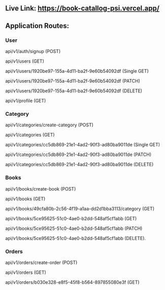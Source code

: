 ## Live Link: https://book-catallog-psi.vercel.app/

## Application Routes:

### User
api/v1/auth/signup (POST)

api/v1/users (GET)

api/v1/users/1920be97-155a-4d11-ba2f-9e60b54092df (Single GET)

api/v1/users/1920be97-155a-4d11-ba2f-9e60b54092df (PATCH)

api/v1/users/1920be97-155a-4d11-ba2f-9e60b54092df (DELETE) 

api/v1/profile (GET)

### Category
api/v1/categories/create-category (POST)

api/v1/categories (GET)

api/v1/categories/cc5db869-21e1-4ad2-90f3-ad80ba9011de (Single GET) 

api/v1/categories/cc5db869-21e1-4ad2-90f3-ad80ba9011de (PATCH)

api/v1/categories/cc5db869-21e1-4ad2-90f3-ad80ba9011de (DELETE)

### Books
api/v1/books/create-book (POST)

api/v1/books (GET)

api/v1/books/49cfa80b-2c56-4f19-a1aa-dd2d1bba3113/category (GET)

api/v1/books/5ce95625-51c0-4ae0-b2dd-548af5cf1abb (GET)

api/v1/books/5ce95625-51c0-4ae0-b2dd-548af5cf1abb (PATCH)

api/v1/books/5ce95625-51c0-4ae0-b2dd-548af5cf1abb (DELETE).

### Orders
api/v1/orders/create-order (POST)

api/v1/orders (GET)

api/v1/orders/b030e328-e8f5-45f8-b564-897855080e3f (GET)
